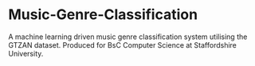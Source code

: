 # Music-Genre-Classification
A machine learning driven music genre classification system utilising the GTZAN dataset.
Produced for BsC Computer Science at Staffordshire University.
